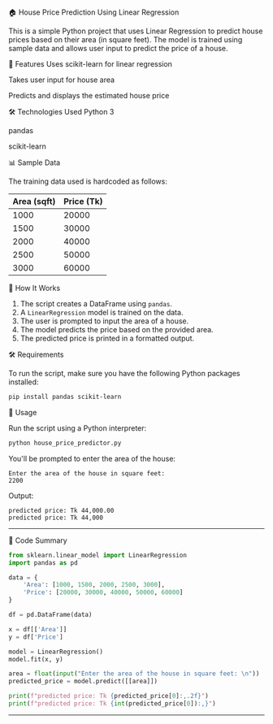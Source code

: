 🏠 House Price Prediction Using Linear Regression

This is a simple Python project that uses Linear Regression to predict house prices based on their area (in square feet). The model is trained using sample data and allows user input to predict the price of a house.

📌 Features
Uses scikit-learn for linear regression

Takes user input for house area

Predicts and displays the estimated house price

🛠 Technologies Used
Python 3

pandas

scikit-learn


 📊 Sample Data

The training data used is hardcoded as follows:

| Area (sqft) | Price (Tk) |
| ----------- | ---------- |
| 1000        | 20000      |
| 1500        | 30000      |
| 2000        | 40000      |
| 2500        | 50000      |
| 3000        | 60000      |


 🚀 How It Works

1. The script creates a DataFrame using `pandas`.
2. A `LinearRegression` model is trained on the data.
3. The user is prompted to input the area of a house.
4. The model predicts the price based on the provided area.
5. The predicted price is printed in a formatted output.



 🛠 Requirements

To run the script, make sure you have the following Python packages installed:

```bash
pip install pandas scikit-learn
```



 🧾 Usage

Run the script using a Python interpreter:

```bash
python house_price_predictor.py
```

You'll be prompted to enter the area of the house:

```
Enter the area of the house in square feet:
2200
```

Output:

```
predicted price: Tk 44,000.00
predicted price: Tk 44,000
```

---

 📁 Code Summary

```python
from sklearn.linear_model import LinearRegression
import pandas as pd

data = {
    'Area': [1000, 1500, 2000, 2500, 3000],
    'Price': [20000, 30000, 40000, 50000, 60000]
}

df = pd.DataFrame(data)

x = df[['Area']]
y = df['Price']

model = LinearRegression()
model.fit(x, y)

area = float(input("Enter the area of the house in square feet: \n"))
predicted_price = model.predict([[area]])

print(f"predicted price: Tk {predicted_price[0]:,.2f}")
print(f"predicted price: Tk {int(predicted_price[0]):,}")
```

---



